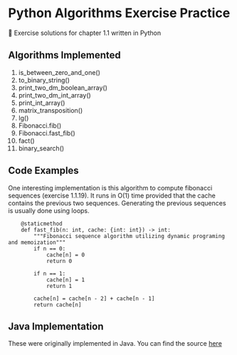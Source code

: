 # Python Algorithms Exercise Practice
🐍 Exercise solutions for chapter 1.1 written in Python

## Algorithms Implemented
1. is_between_zero_and_one()
2. to_binary_string()
3. print_two_dm_boolean_array()
4. print_two_dm_int_array()
5. print_int_array()
6. matrix_transposition()
7. lg()
8. Fibonacci.fib()
9. Fibonacci.fast_fib()
10. fact()
11. binary_search()

## Code Examples
One interesting implementation is this algorithm to compute fibonacci sequences (exercise 1.1.19). It runs in O(1) time provided that the cache contains the previous two sequences. Generating the previous sequences is usually done using loops.
```python3
    @staticmethod
    def fast_fib(n: int, cache: {int: int}) -> int:
        """Fibonacci sequence algorithm utilizing dynamic programing and memoization"""
        if n == 0:
            cache[n] = 0
            return 0

        if n == 1:
            cache[n] = 1
            return 1

        cache[n] = cache[n - 2] + cache[n - 1]
        return cache[n]
```

## Java Implementation
These were originally implemented in Java. You can find the source [here](https://github.com/dev-xero/java-algorithms-exercise-practice)
